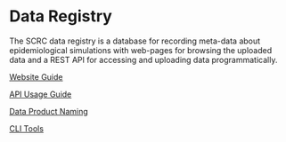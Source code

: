 # Data Registry

The SCRC data registry is a database for recording meta-data about epidemiological simulations
with web-pages for browsing the uploaded data and a REST API for accessing and uploading data
programmatically.

[Website Guide](website_guide.md)

[API Usage Guide](api_guide.md)

[Data Product Naming](data_product_naming.md)

[CLI Tools](component_checker.md)